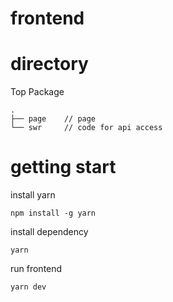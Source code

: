 # frontend

# directory

Top Package
```
.
├── page    // page
└── swr     // code for api access
```

# getting start

install yarn

```
npm install -g yarn
```

install dependency

```
yarn
```

run frontend

```
yarn dev
```